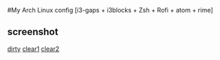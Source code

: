 #My Arch Linux config [i3-gaps + i3blocks + Zsh + Rofi + atom + rime]
## screenshot
[dirty](https://github.com/turbochoo/files/blob/master/2018-04-19-111734_1366x768_scrot.png)
[clear1](https://github.com/turbochoo/files/blob/master/2018-04-19-111842_1366x768_scrot.png)
[clear2](https://github.com/turbochoo/files/blob/master/2018-04-19-113406_1366x768_scrot.png)
